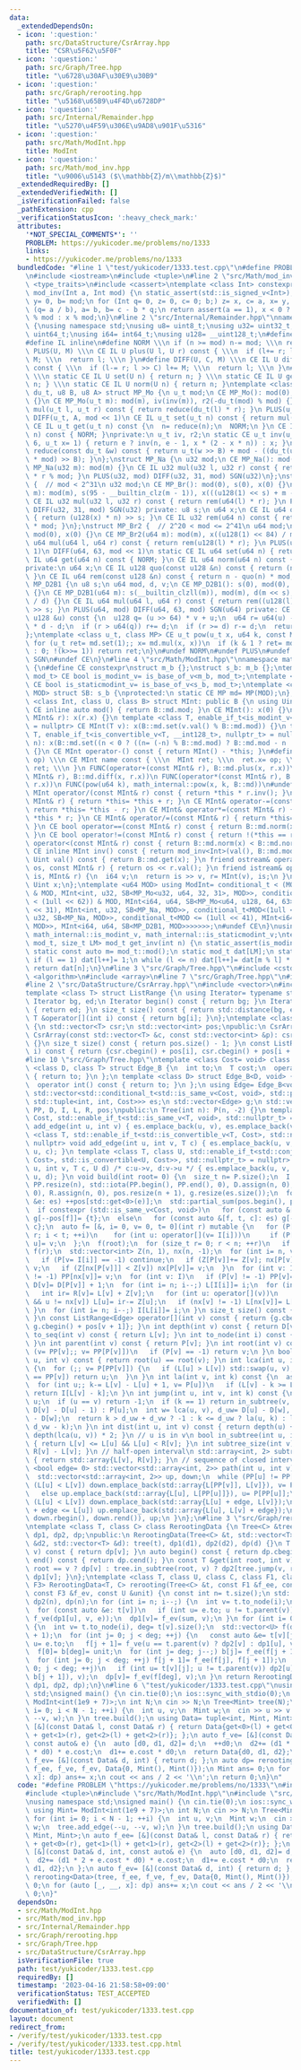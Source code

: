 ```yaml
---
data:
  _extendedDependsOn:
  - icon: ':question:'
    path: src/DataStructure/CsrArray.hpp
    title: "CSR\u5F62\u5F0F"
  - icon: ':question:'
    path: src/Graph/Tree.hpp
    title: "\u6728\u30AF\u30E9\u30B9"
  - icon: ':question:'
    path: src/Graph/rerooting.hpp
    title: "\u5168\u65B9\u4F4D\u6728DP"
  - icon: ':question:'
    path: src/Internal/Remainder.hpp
    title: "\u5270\u4F59\u306E\u9AD8\u901F\u5316"
  - icon: ':question:'
    path: src/Math/ModInt.hpp
    title: ModInt
  - icon: ':question:'
    path: src/Math/mod_inv.hpp
    title: "\u9006\u5143 ($\\mathbb{Z}/m\\mathbb{Z}$)"
  _extendedRequiredBy: []
  _extendedVerifiedWith: []
  _isVerificationFailed: false
  _pathExtension: cpp
  _verificationStatusIcon: ':heavy_check_mark:'
  attributes:
    '*NOT_SPECIAL_COMMENTS*': ''
    PROBLEM: https://yukicoder.me/problems/no/1333
    links:
    - https://yukicoder.me/problems/no/1333
  bundledCode: "#line 1 \"test/yukicoder/1333.test.cpp\"\n#define PROBLEM \"https://yukicoder.me/problems/no/1333\"\
    \n#include <iostream>\n#include <tuple>\n#line 2 \"src/Math/mod_inv.hpp\"\n#include\
    \ <type_traits>\n#include <cassert>\ntemplate <class Int> constexpr inline Int\
    \ mod_inv(Int a, Int mod) {\n static_assert(std::is_signed_v<Int>);\n Int x= 1,\
    \ y= 0, b= mod;\n for (Int q= 0, z= 0, c= 0; b;) z= x, c= a, x= y, y= z - y *\
    \ (q= a / b), a= b, b= c - b * q;\n return assert(a == 1), x < 0 ? mod - (-x)\
    \ % mod : x % mod;\n}\n#line 2 \"src/Internal/Remainder.hpp\"\nnamespace math_internal\
    \ {\nusing namespace std;\nusing u8= uint8_t;\nusing u32= uint32_t;\nusing u64=\
    \ uint64_t;\nusing i64= int64_t;\nusing u128= __uint128_t;\n#define CE constexpr\n\
    #define IL inline\n#define NORM \\\n if (n >= mod) n-= mod; \\\n return n\n#define\
    \ PLUS(U, M) \\\n CE IL U plus(U l, U r) const { \\\n  if (l+= r; l >= M) l-=\
    \ M; \\\n  return l; \\\n }\n#define DIFF(U, C, M) \\\n CE IL U diff(U l, U r)\
    \ const { \\\n  if (l-= r; l >> C) l+= M; \\\n  return l; \\\n }\n#define SGN(U)\
    \ \\\n static CE IL U set(U n) { return n; } \\\n static CE IL U get(U n) { return\
    \ n; } \\\n static CE IL U norm(U n) { return n; }\ntemplate <class u_t, class\
    \ du_t, u8 B, u8 A> struct MP_Mo {\n u_t mod;\n CE MP_Mo(): mod(0), iv(0), r2(0)\
    \ {}\n CE MP_Mo(u_t m): mod(m), iv(inv(m)), r2(-du_t(mod) % mod) {}\n CE IL u_t\
    \ mul(u_t l, u_t r) const { return reduce(du_t(l) * r); }\n PLUS(u_t, mod << 1)\n\
    \ DIFF(u_t, A, mod << 1)\n CE IL u_t set(u_t n) const { return mul(n, r2); }\n\
    \ CE IL u_t get(u_t n) const {\n  n= reduce(n);\n  NORM;\n }\n CE IL u_t norm(u_t\
    \ n) const { NORM; }\nprivate:\n u_t iv, r2;\n static CE u_t inv(u_t n, int e=\
    \ 6, u_t x= 1) { return e ? inv(n, e - 1, x * (2 - x * n)) : x; }\n CE IL u_t\
    \ reduce(const du_t &w) const { return u_t(w >> B) + mod - ((du_t(u_t(w) * iv)\
    \ * mod) >> B); }\n};\nstruct MP_Na {\n u32 mod;\n CE MP_Na(): mod(0){};\n CE\
    \ MP_Na(u32 m): mod(m) {}\n CE IL u32 mul(u32 l, u32 r) const { return u64(l)\
    \ * r % mod; }\n PLUS(u32, mod) DIFF(u32, 31, mod) SGN(u32)\n};\nstruct MP_Br\
    \ {  // mod < 2^31\n u32 mod;\n CE MP_Br(): mod(0), s(0), x(0) {}\n CE MP_Br(u32\
    \ m): mod(m), s(95 - __builtin_clz(m - 1)), x(((u128(1) << s) + m - 1) / m) {}\n\
    \ CE IL u32 mul(u32 l, u32 r) const { return rem(u64(l) * r); }\n PLUS(u32, mod)\
    \ DIFF(u32, 31, mod) SGN(u32) private: u8 s;\n u64 x;\n CE IL u64 quo(u64 n) const\
    \ { return (u128(x) * n) >> s; }\n CE IL u32 rem(u64 n) const { return n - quo(n)\
    \ * mod; }\n};\nstruct MP_Br2 {  // 2^20 < mod <= 2^41\n u64 mod;\n CE MP_Br2():\
    \ mod(0), x(0) {}\n CE MP_Br2(u64 m): mod(m), x((u128(1) << 84) / m) {}\n CE IL\
    \ u64 mul(u64 l, u64 r) const { return rem(u128(l) * r); }\n PLUS(u64, mod <<\
    \ 1)\n DIFF(u64, 63, mod << 1)\n static CE IL u64 set(u64 n) { return n; }\n CE\
    \ IL u64 get(u64 n) const { NORM; }\n CE IL u64 norm(u64 n) const { NORM; }\n\
    private:\n u64 x;\n CE IL u128 quo(const u128 &n) const { return (n * x) >> 84;\
    \ }\n CE IL u64 rem(const u128 &n) const { return n - quo(n) * mod; }\n};\nstruct\
    \ MP_D2B1 {\n u8 s;\n u64 mod, d, v;\n CE MP_D2B1(): s(0), mod(0), d(0), v(0)\
    \ {}\n CE MP_D2B1(u64 m): s(__builtin_clzll(m)), mod(m), d(m << s), v(u128(-1)\
    \ / d) {}\n CE IL u64 mul(u64 l, u64 r) const { return rem((u128(l) * r) << s)\
    \ >> s; }\n PLUS(u64, mod) DIFF(u64, 63, mod) SGN(u64) private: CE IL u64 rem(const\
    \ u128 &u) const {\n  u128 q= (u >> 64) * v + u;\n  u64 r= u64(u) - (q >> 64)\
    \ * d - d;\n  if (r > u64(q)) r+= d;\n  if (r >= d) r-= d;\n  return r;\n }\n\
    };\ntemplate <class u_t, class MP> CE u_t pow(u_t x, u64 k, const MP &md) {\n\
    \ for (u_t ret= md.set(1);; x= md.mul(x, x))\n  if (k & 1 ? ret= md.mul(ret, x)\
    \ : 0; !(k>>= 1)) return ret;\n}\n#undef NORM\n#undef PLUS\n#undef DIFF\n#undef\
    \ SGN\n#undef CE\n}\n#line 4 \"src/Math/ModInt.hpp\"\nnamespace math_internal\
    \ {\n#define CE constexpr\nstruct m_b {};\nstruct s_b: m_b {};\ntemplate <class\
    \ mod_t> CE bool is_modint_v= is_base_of_v<m_b, mod_t>;\ntemplate <class mod_t>\
    \ CE bool is_staticmodint_v= is_base_of_v<s_b, mod_t>;\ntemplate <class MP, u64\
    \ MOD> struct SB: s_b {\nprotected:\n static CE MP md= MP(MOD);\n};\ntemplate\
    \ <class Int, class U, class B> struct MInt: public B {\n using Uint= U;\n static\
    \ CE inline auto mod() { return B::md.mod; }\n CE MInt(): x(0) {}\n CE MInt(const\
    \ MInt& r): x(r.x) {}\n template <class T, enable_if_t<is_modint_v<T>, nullptr_t>\
    \ = nullptr> CE MInt(T v): x(B::md.set(v.val() % B::md.mod)) {}\n template <class\
    \ T, enable_if_t<is_convertible_v<T, __int128_t>, nullptr_t> = nullptr> CE MInt(T\
    \ n): x(B::md.set((n < 0 ? ((n= (-n) % B::md.mod) ? B::md.mod - n : n) : n % B::md.mod)))\
    \ {}\n CE MInt operator-() const { return MInt() - *this; }\n#define FUNC(name,\
    \ op) \\\n CE MInt name const { \\\n  MInt ret; \\\n  ret.x= op; \\\n  return\
    \ ret; \\\n }\n FUNC(operator+(const MInt& r), B::md.plus(x, r.x))\n FUNC(operator-(const\
    \ MInt& r), B::md.diff(x, r.x))\n FUNC(operator*(const MInt& r), B::md.mul(x,\
    \ r.x))\n FUNC(pow(u64 k), math_internal::pow(x, k, B::md))\n#undef FUNC\n CE\
    \ MInt operator/(const MInt& r) const { return *this * r.inv(); }\n CE MInt& operator+=(const\
    \ MInt& r) { return *this= *this + r; }\n CE MInt& operator-=(const MInt& r) {\
    \ return *this= *this - r; }\n CE MInt& operator*=(const MInt& r) { return *this=\
    \ *this * r; }\n CE MInt& operator/=(const MInt& r) { return *this= *this / r;\
    \ }\n CE bool operator==(const MInt& r) const { return B::md.norm(x) == B::md.norm(r.x);\
    \ }\n CE bool operator!=(const MInt& r) const { return !(*this == r); }\n CE bool\
    \ operator<(const MInt& r) const { return B::md.norm(x) < B::md.norm(r.x); }\n\
    \ CE inline MInt inv() const { return mod_inv<Int>(val(), B::md.mod); }\n CE inline\
    \ Uint val() const { return B::md.get(x); }\n friend ostream& operator<<(ostream&\
    \ os, const MInt& r) { return os << r.val(); }\n friend istream& operator>>(istream&\
    \ is, MInt& r) {\n  i64 v;\n  return is >> v, r= MInt(v), is;\n }\nprivate:\n\
    \ Uint x;\n};\ntemplate <u64 MOD> using ModInt= conditional_t < (MOD < (1 << 30))\
    \ & MOD, MInt<int, u32, SB<MP_Mo<u32, u64, 32, 31>, MOD>>, conditional_t < (MOD\
    \ < (1ull << 62)) & MOD, MInt<i64, u64, SB<MP_Mo<u64, u128, 64, 63>, MOD>>, conditional_t<MOD<(1u\
    \ << 31), MInt<int, u32, SB<MP_Na, MOD>>, conditional_t<MOD<(1ull << 32), MInt<i64,\
    \ u32, SB<MP_Na, MOD>>, conditional_t<MOD <= (1ull << 41), MInt<i64, u64, SB<MP_Br2,\
    \ MOD>>, MInt<i64, u64, SB<MP_D2B1, MOD>>>>>>>;\n#undef CE\n}\nusing math_internal::ModInt,\
    \ math_internal::is_modint_v, math_internal::is_staticmodint_v;\ntemplate <class\
    \ mod_t, size_t LM> mod_t get_inv(int n) {\n static_assert(is_modint_v<mod_t>);\n\
    \ static const auto m= mod_t::mod();\n static mod_t dat[LM];\n static int l= 1;\n\
    \ if (l == 1) dat[l++]= 1;\n while (l <= n) dat[l++]= dat[m % l] * (m - m / l);\n\
    \ return dat[n];\n}\n#line 3 \"src/Graph/Tree.hpp\"\n#include <cstddef>\n#include\
    \ <algorithm>\n#include <array>\n#line 7 \"src/Graph/Tree.hpp\"\n#include <numeric>\n\
    #line 2 \"src/DataStructure/CsrArray.hpp\"\n#include <vector>\n#include <iterator>\n\
    template <class T> struct ListRange {\n using Iterator= typename std::vector<T>::const_iterator;\n\
    \ Iterator bg, ed;\n Iterator begin() const { return bg; }\n Iterator end() const\
    \ { return ed; }\n size_t size() const { return std::distance(bg, ed); }\n const\
    \ T &operator[](int i) const { return bg[i]; }\n};\ntemplate <class T> class CsrArray\
    \ {\n std::vector<T> csr;\n std::vector<int> pos;\npublic:\n CsrArray()= default;\n\
    \ CsrArray(const std::vector<T> &c, const std::vector<int> &p): csr(c), pos(p)\
    \ {}\n size_t size() const { return pos.size() - 1; }\n const ListRange<T> operator[](int\
    \ i) const { return {csr.cbegin() + pos[i], csr.cbegin() + pos[i + 1]}; }\n};\n\
    #line 10 \"src/Graph/Tree.hpp\"\ntemplate <class Cost= void> class Tree {\n template\
    \ <class D, class T> struct Edge_B {\n  int to;\n  T cost;\n  operator int() const\
    \ { return to; }\n };\n template <class D> struct Edge_B<D, void> {\n  int to;\n\
    \  operator int() const { return to; }\n };\n using Edge= Edge_B<void, Cost>;\n\
    \ std::vector<std::conditional_t<std::is_same_v<Cost, void>, std::pair<int, int>,\
    \ std::tuple<int, int, Cost>>> es;\n std::vector<Edge> g;\n std::vector<int> P,\
    \ PP, D, I, L, R, pos;\npublic:\n Tree(int n): P(n, -2) {}\n template <class T=\
    \ Cost, std::enable_if_t<std::is_same_v<T, void>, std::nullptr_t> = nullptr> void\
    \ add_edge(int u, int v) { es.emplace_back(u, v), es.emplace_back(v, u); }\n template\
    \ <class T, std::enable_if_t<std::is_convertible_v<T, Cost>, std::nullptr_t> =\
    \ nullptr> void add_edge(int u, int v, T c) { es.emplace_back(u, v, c), es.emplace_back(v,\
    \ u, c); }\n template <class T, class U, std::enable_if_t<std::conjunction_v<std::is_convertible<T,\
    \ Cost>, std::is_convertible<U, Cost>>, std::nullptr_t> = nullptr> void add_edge(int\
    \ u, int v, T c, U d) /* c:u->v, d:v->u */ { es.emplace_back(u, v, c), es.emplace_back(v,\
    \ u, d); }\n void build(int root= 0) {\n  size_t n= P.size();\n  I.resize(n),\
    \ PP.resize(n), std::iota(PP.begin(), PP.end(), 0), D.assign(n, 0), L.assign(n,\
    \ 0), R.assign(n, 0), pos.resize(n + 1), g.resize(es.size());\n  for (const auto\
    \ &e: es) ++pos[std::get<0>(e)];\n  std::partial_sum(pos.begin(), pos.end(), pos.begin());\n\
    \  if constexpr (std::is_same_v<Cost, void>)\n   for (const auto &[f, t]: es)\
    \ g[--pos[f]]= {t};\n  else\n   for (const auto &[f, t, c]: es) g[--pos[f]]= {t,\
    \ c};\n  auto f= [&, i= 0, v= 0, t= 0](int r) mutable {\n   for (P[r]= -1, I[t++]=\
    \ r; i < t; ++i)\n    for (int u: operator[](v= I[i]))\n     if (P[v] != u) P[I[t++]=\
    \ u]= v;\n  };\n  f(root);\n  for (size_t r= 0; r < n; ++r)\n   if (P[r] == -2)\
    \ f(r);\n  std::vector<int> Z(n, 1), nx(n, -1);\n  for (int i= n, v; i--;) {\n\
    \   if (P[v= I[i]] == -1) continue;\n   if (Z[P[v]]+= Z[v]; nx[P[v]] == -1) nx[P[v]]=\
    \ v;\n   if (Z[nx[P[v]]] < Z[v]) nx[P[v]]= v;\n  }\n  for (int v: I)\n   if (nx[v]\
    \ != -1) PP[nx[v]]= v;\n  for (int v: I)\n   if (P[v] != -1) PP[v]= PP[PP[v]],\
    \ D[v]= D[P[v]] + 1;\n  for (int i= n; i--;) L[I[i]]= i;\n  for (int v: I) {\n\
    \   int ir= R[v]= L[v] + Z[v];\n   for (int u: operator[](v))\n    if (u != P[v]\
    \ && u != nx[v]) L[u]= ir-= Z[u];\n   if (nx[v] != -1) L[nx[v]]= L[v] + 1;\n \
    \ }\n  for (int i= n; i--;) I[L[i]]= i;\n }\n size_t size() const { return P.size();\
    \ }\n const ListRange<Edge> operator[](int v) const { return {g.cbegin() + pos[v],\
    \ g.cbegin() + pos[v + 1]}; }\n int depth(int v) const { return D[v]; }\n int\
    \ to_seq(int v) const { return L[v]; }\n int to_node(int i) const { return I[i];\
    \ }\n int parent(int v) const { return P[v]; }\n int root(int v) const {\n  for\
    \ (v= PP[v];; v= PP[P[v]])\n   if (P[v] == -1) return v;\n }\n bool connected(int\
    \ u, int v) const { return root(u) == root(v); }\n int lca(int u, int v) const\
    \ {\n  for (;; v= P[PP[v]]) {\n   if (L[u] > L[v]) std::swap(u, v);\n   if (PP[u]\
    \ == PP[v]) return u;\n  }\n }\n int la(int v, int k) const {\n  assert(k <= D[v]);\n\
    \  for (int u;; k-= L[v] - L[u] + 1, v= P[u])\n   if (L[v] - k >= L[u= PP[v]])\
    \ return I[L[v] - k];\n }\n int jump(int u, int v, int k) const {\n  if (!k) return\
    \ u;\n  if (u == v) return -1;\n  if (k == 1) return in_subtree(v, u) ? la(v,\
    \ D[v] - D[u] - 1) : P[u];\n  int w= lca(u, v), d_uw= D[u] - D[w], d_vw= D[v]\
    \ - D[w];\n  return k > d_uw + d_vw ? -1 : k <= d_uw ? la(u, k) : la(v, d_uw +\
    \ d_vw - k);\n }\n int dist(int u, int v) const { return depth(u) + depth(v) -\
    \ depth(lca(u, v)) * 2; }\n // u is in v\n bool in_subtree(int u, int v) const\
    \ { return L[v] <= L[u] && L[u] < R[v]; }\n int subtree_size(int v) const { return\
    \ R[v] - L[v]; }\n // half-open interval\n std::array<int, 2> subtree(int v) const\
    \ { return std::array{L[v], R[v]}; }\n // sequence of closed intervals\n template\
    \ <bool edge= 0> std::vector<std::array<int, 2>> path(int u, int v) const {\n\
    \  std::vector<std::array<int, 2>> up, down;\n  while (PP[u] != PP[v]) {\n   if\
    \ (L[u] < L[v]) down.emplace_back(std::array{L[PP[v]], L[v]}), v= P[PP[v]];\n\
    \   else up.emplace_back(std::array{L[u], L[PP[u]]}), u= P[PP[u]];\n  }\n  if\
    \ (L[u] < L[v]) down.emplace_back(std::array{L[u] + edge, L[v]});\n  else if (L[v]\
    \ + edge <= L[u]) up.emplace_back(std::array{L[u], L[v] + edge});\n  return up.insert(up.end(),\
    \ down.rbegin(), down.rend()), up;\n }\n};\n#line 3 \"src/Graph/rerooting.hpp\"\
    \ntemplate <class T, class C> class RerootingData {\n Tree<C> &tree;\n std::vector<T>\
    \ dp1, dp2, dp;\npublic:\n RerootingData(Tree<C> &t, std::vector<T> &d1, std::vector<T>\
    \ &d2, std::vector<T> &d): tree(t), dp1(d1), dp2(d2), dp(d) {}\n T operator[](int\
    \ v) const { return dp[v]; }\n auto begin() const { return dp.cbegin(); }\n auto\
    \ end() const { return dp.cend(); }\n const T &get(int root, int v) const { return\
    \ root == v ? dp[v] : tree.in_subtree(root, v) ? dp2[tree.jump(v, root, 1)] :\
    \ dp1[v]; }\n};\ntemplate <class T, class U, class C, class F1, class F2, class\
    \ F3> RerootingData<T, C> rerooting(Tree<C> &t, const F1 &f_ee, const F2 &f_ve,\
    \ const F3 &f_ev, const U &unit) {\n const int n= t.size();\n std::vector<T> dp1(n),\
    \ dp2(n), dp(n);\n for (int i= n; i--;) {\n  int v= t.to_node(i);\n  U sum= unit;\n\
    \  for (const auto &e: t[v])\n   if (int u= e.to; u != t.parent(v)) sum= f_ee(sum,\
    \ f_ve(dp1[u], v, e));\n  dp1[v]= f_ev(sum, v);\n }\n for (int i= 0; i < n; ++i)\
    \ {\n  int v= t.to_node(i), deg= t[v].size();\n  std::vector<U> f(deg + 1), b(deg\
    \ + 1);\n  for (int j= 0; j < deg; ++j) {\n   const auto &e= t[v][j];\n   int\
    \ u= e.to;\n   f[j + 1]= f_ve(u == t.parent(v) ? dp2[v] : dp1[u], v, e);\n  }\n\
    \  f[0]= b[deg]= unit;\n  for (int j= deg; j--;) b[j]= f_ee(f[j + 1], b[j + 1]);\n\
    \  for (int j= 0; j < deg; ++j) f[j + 1]= f_ee(f[j], f[j + 1]);\n  for (int j=\
    \ 0; j < deg; ++j)\n   if (int u= t[v][j]; u != t.parent(v)) dp2[u]= f_ev(f_ee(f[j],\
    \ b[j + 1]), v);\n  dp[v]= f_ev(f[deg], v);\n }\n return RerootingData<T, C>(t,\
    \ dp1, dp2, dp);\n}\n#line 6 \"test/yukicoder/1333.test.cpp\"\nusing namespace\
    \ std;\nsigned main() {\n cin.tie(0);\n ios::sync_with_stdio(0);\n using Mint=\
    \ ModInt<int(1e9 + 7)>;\n int N;\n cin >> N;\n Tree<Mint> tree(N);\n for (int\
    \ i= 0; i < N - 1; ++i) {\n  int u, v;\n  Mint w;\n  cin >> u >> v >> w;\n  tree.add_edge(--u,\
    \ --v, w);\n }\n tree.build();\n using Data= tuple<int, Mint, Mint>;\n auto f_ee=\
    \ [&](const Data& l, const Data& r) { return Data{get<0>(l) + get<0>(r), get<1>(l)\
    \ + get<1>(r), get<2>(l) + get<2>(r)}; };\n auto f_ve= [&](const Data& d, int,\
    \ const auto& e) {\n  auto [d0, d1, d2]= d;\n  ++d0;\n  d2+= (d1 * 2 + e.cost\
    \ * d0) * e.cost;\n  d1+= e.cost * d0;\n  return Data{d0, d1, d2};\n };\n auto\
    \ f_ev= [&](const Data& d, int) { return d; };\n auto dp= rerooting<Data>(tree,\
    \ f_ee, f_ve, f_ev, Data{0, Mint(), Mint()});\n Mint ans= 0;\n for (auto [_, __,\
    \ x]: dp) ans+= x;\n cout << ans / 2 << '\\n';\n return 0;\n}\n"
  code: "#define PROBLEM \"https://yukicoder.me/problems/no/1333\"\n#include <iostream>\n\
    #include <tuple>\n#include \"src/Math/ModInt.hpp\"\n#include \"src/Graph/rerooting.hpp\"\
    \nusing namespace std;\nsigned main() {\n cin.tie(0);\n ios::sync_with_stdio(0);\n\
    \ using Mint= ModInt<int(1e9 + 7)>;\n int N;\n cin >> N;\n Tree<Mint> tree(N);\n\
    \ for (int i= 0; i < N - 1; ++i) {\n  int u, v;\n  Mint w;\n  cin >> u >> v >>\
    \ w;\n  tree.add_edge(--u, --v, w);\n }\n tree.build();\n using Data= tuple<int,\
    \ Mint, Mint>;\n auto f_ee= [&](const Data& l, const Data& r) { return Data{get<0>(l)\
    \ + get<0>(r), get<1>(l) + get<1>(r), get<2>(l) + get<2>(r)}; };\n auto f_ve=\
    \ [&](const Data& d, int, const auto& e) {\n  auto [d0, d1, d2]= d;\n  ++d0;\n\
    \  d2+= (d1 * 2 + e.cost * d0) * e.cost;\n  d1+= e.cost * d0;\n  return Data{d0,\
    \ d1, d2};\n };\n auto f_ev= [&](const Data& d, int) { return d; };\n auto dp=\
    \ rerooting<Data>(tree, f_ee, f_ve, f_ev, Data{0, Mint(), Mint()});\n Mint ans=\
    \ 0;\n for (auto [_, __, x]: dp) ans+= x;\n cout << ans / 2 << '\\n';\n return\
    \ 0;\n}"
  dependsOn:
  - src/Math/ModInt.hpp
  - src/Math/mod_inv.hpp
  - src/Internal/Remainder.hpp
  - src/Graph/rerooting.hpp
  - src/Graph/Tree.hpp
  - src/DataStructure/CsrArray.hpp
  isVerificationFile: true
  path: test/yukicoder/1333.test.cpp
  requiredBy: []
  timestamp: '2023-04-16 21:58:58+09:00'
  verificationStatus: TEST_ACCEPTED
  verifiedWith: []
documentation_of: test/yukicoder/1333.test.cpp
layout: document
redirect_from:
- /verify/test/yukicoder/1333.test.cpp
- /verify/test/yukicoder/1333.test.cpp.html
title: test/yukicoder/1333.test.cpp
---
```

